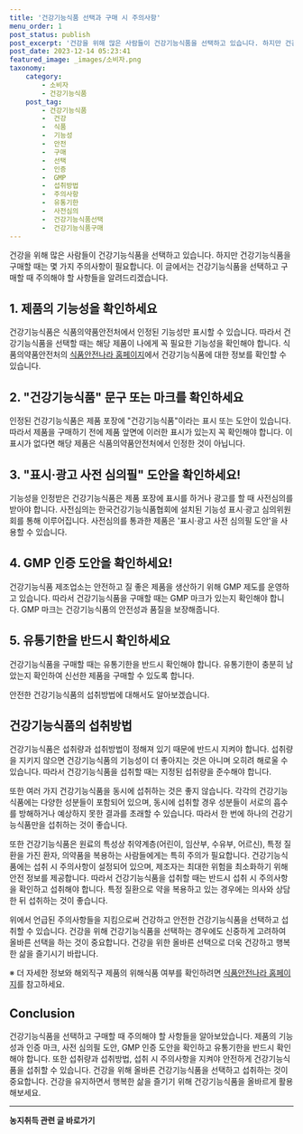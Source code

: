 ```yaml
---
title: '건강기능식품 선택과 구매 시 주의사항'
menu_order: 1
post_status: publish
post_excerpt: '건강을 위해 많은 사람들이 건강기능식품을 선택하고 있습니다. 하지만 건강기능식품을 구매할 때는 몇 가지 주의사항이 필요합니다. 이 글에서는 건강기능식품을 선택하고 구매할 때 주의해야 할 사항들을 알려드리겠습니다.'
post_date: 2023-12-14 05:23:41
featured_image: _images/소비자.png
taxonomy:
    category:
        - 소비자
        - 건강기능식품
    post_tag:
        - 건강기능식품
        -  건강
        -  식품
        -  기능성
        -  안전
        -  구매
        -  선택
        -  인증
        -  GMP
        -  섭취방법
        -  주의사항
        -  유통기한
        -  사전심의
        -  건강기능식품선택
        -  건강기능식품구매
---
```



건강을 위해 많은 사람들이 건강기능식품을 선택하고 있습니다. 하지만 건강기능식품을 구매할 때는 몇 가지 주의사항이 필요합니다. 이 글에서는 건강기능식품을 선택하고 구매할 때 주의해야 할 사항들을 알려드리겠습니다.


## 1. 제품의 기능성을 확인하세요

건강기능식품은 식품의약품안전처에서 인정된 기능성만 표시할 수 있습니다. 따라서 건강기능식품을 선택할 때는 해당 제품이 나에게 꼭 필요한 기능성을 확인해야 합니다. 식품의약품안전처의 [식품안전나라 홈페이지](http://www.foodsafetykorea.go.kr/portal/healthyfoodlife/foodFuncInfo/searchFuncTrademark.do)에서 건강기능식품에 대한 정보를 확인할 수 있습니다.


## 2. "건강기능식품" 문구 또는 마크를 확인하세요

인정된 건강기능식품은 제품 포장에 "건강기능식품"이라는 표시 또는 도안이 있습니다. 따라서 제품을 구매하기 전에 제품 앞면에 이러한 표시가 있는지 꼭 확인해야 합니다. 이 표시가 없다면 해당 제품은 식품의약품안전처에서 인정한 것이 아닙니다.


## 3. "표시·광고 사전 심의필" 도안을 확인하세요!

기능성을 인정받은 건강기능식품은 제품 포장에 표시를 하거나 광고를 할 때 사전심의를 받아야 합니다. 사전심의는 한국건강기능식품협회에 설치된 기능성 표시·광고 심의위원회를 통해 이루어집니다. 사전심의를 통과한 제품은 '표시·광고 사전 심의필 도안'을 사용할 수 있습니다.


## 4. GMP 인증 도안을 확인하세요!

건강기능식품 제조업소는 안전하고 질 좋은 제품을 생산하기 위해 GMP 제도를 운영하고 있습니다. 따라서 건강기능식품을 구매할 때는 GMP 마크가 있는지 확인해야 합니다. GMP 마크는 건강기능식품의 안전성과 품질을 보장해줍니다.


## 5. 유통기한을 반드시 확인하세요

건강기능식품을 구매할 때는 유통기한을 반드시 확인해야 합니다. 유통기한이 충분히 남았는지 확인하여 신선한 제품을 구매할 수 있도록 합니다.


안전한 건강기능식품의 섭취방법에 대해서도 알아보겠습니다.


## 건강기능식품의 섭취방법

건강기능식품은 섭취량과 섭취방법이 정해져 있기 때문에 반드시 지켜야 합니다. 섭취량을 지키지 않으면 건강기능식품의 기능성이 더 좋아지는 것은 아니며 오히려 해로울 수 있습니다. 따라서 건강기능식품을 섭취할 때는 지정된 섭취량을 준수해야 합니다.

또한 여러 가지 건강기능식품을 동시에 섭취하는 것은 좋지 않습니다. 각각의 건강기능식품에는 다양한 성분들이 포함되어 있으며, 동시에 섭취할 경우 성분들이 서로의 흡수를 방해하거나 예상하지 못한 결과를 초래할 수 있습니다. 따라서 한 번에 하나의 건강기능식품만을 섭취하는 것이 좋습니다.

또한 건강기능식품은 원료의 특성상 취약계층(어린이, 임산부, 수유부, 어르신), 특정 질환을 가진 환자, 의약품을 복용하는 사람들에게는 특히 주의가 필요합니다. 건강기능식품에는 섭취 시 주의사항이 설정되어 있으며, 제조자는 최대한 위험을 최소화하기 위해 안전 정보를 제공합니다. 따라서 건강기능식품을 섭취할 때는 반드시 섭취 시 주의사항을 확인하고 섭취해야 합니다. 특정 질환으로 약을 복용하고 있는 경우에는 의사와 상담한 뒤 섭취하는 것이 좋습니다.


위에서 언급된 주의사항들을 지킴으로써 건강하고 안전한 건강기능식품을 선택하고 섭취할 수 있습니다. 건강을 위해 건강기능식품을 선택하는 경우에도 신중하게 고려하여 올바른 선택을 하는 것이 중요합니다. 건강을 위한 올바른 선택으로 더욱 건강하고 행복한 삶을 즐기시기 바랍니다.


※ 더 자세한 정보와 해외직구 제품의 위해식품 여부를 확인하려면 [식품안전나라 홈페이지](http://www.foodsafetykorea.go.kr/portal/healthyfoodlife/foodFuncInfo/searchFuncTrademark.do)를 참고하세요.


## Conclusion

건강기능식품을 선택하고 구매할 때 주의해야 할 사항들을 알아보았습니다. 제품의 기능성과 인증 마크, 사전 심의필 도안, GMP 인증 도안을 확인하고 유통기한을 반드시 확인해야 합니다. 또한 섭취량과 섭취방법, 섭취 시 주의사항을 지켜야 안전하게 건강기능식품을 섭취할 수 있습니다. 건강을 위해 올바른 건강기능식품을 선택하고 섭취하는 것이 중요합니다. 건강을 유지하면서 행복한 삶을 즐기기 위해 건강기능식품을 올바르게 활용해보세요.
<!-- wp:separator -->
<hr class="wp-block-separator has-alpha-channel-opacity"/>
<!-- /wp:separator -->

<!-- wp:group {"backgroundColor":"base","layout":{"type":"constrained"}} -->
<div class="wp-block-group has-base-background-color has-background"><!-- wp:paragraph {"align":"center","fontSize":"medium"} -->
<p class="has-text-align-center has-large-font-size"><strong>농지취득 관련 글 바로가기</strong></p>
<!-- /wp:paragraph -->


<!-- wp:latest-posts
{"categories":[{"id":22986,"count":19,"description":"","link":"https://uknowlaw.com/category/%eb%86%8d%ec%a7%80%ec%b7%a8%eb%93%9d/","name":"농지취득","slug":"농지취득","taxonomy":"category","parent":0,"meta":[],"_links":{"self":[{"href":"https://uknowlaw.com/wp-json/wp/v2/categories/22986"}],"collection":[{"href":"https://uknowlaw.com/wp-json/wp/v2/categories"}],"about":[{"href":"https://uknowlaw.com/wp-json/wp/v2/taxonomies/category"}],"wp:post_type":[{"href":"https://uknowlaw.com/wp-json/wp/v2/posts?categories=22986"}],"curies":[{"name":"wp","href":"https://api.w.org/{rel}","templated":true}]}}],"postsToShow":100,"excerptLength":28,"postLayout":"grid","columns":2,"featuredImageAlign":"left","featuredImageSizeSlug":"large","fontSize":"small"} /--></div>
<!-- /wp:group -->